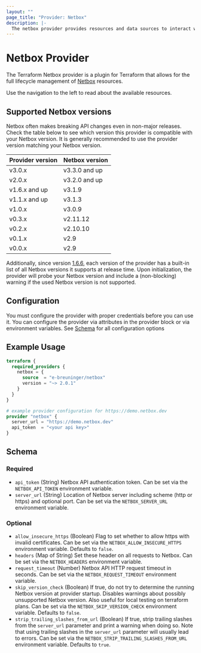 ```yaml
---
layout: ""
page_title: "Provider: Netbox"
description: |-
  The netbox provider provides resources and data sources to interact with Netbox.
---
```


# Netbox Provider

The Terraform Netbox provider is a plugin for Terraform that allows for the full lifecycle management of [Netbox](https://docs.netbox.dev/en/stable/) resources.

Use the navigation to the left to read about the available resources.

## Supported Netbox versions
Netbox often makes breaking API changes even in non-major releases. Check the table below to see which version this provider is compatible with your Netbox version. It is generally recommended to use the provider version matching your Netbox version.

Provider version | Netbox version
--- | ---
v3.0.x | v3.3.0 and up
v2.0.x | v3.2.0 and up
v1.6.x and up| v3.1.9
v1.1.x and up | v3.1.3
v1.0.x | v3.0.9
v0.3.x | v2.11.12
v0.2.x | v2.10.10
v0.1.x | v2.9
v0.0.x | v2.9

Additionally, since version [1.6.6](https://github.com/e-breuninger/terraform-provider-netbox/commit/0b0b2fffa54d4ab2e5f1677e948b01e56ba211c8), each version of the provider has a built-in list of all Netbox versions it supports at release time. Upon initialization, the provider will probe your Netbox version and include a (non-blocking) warning if the used Netbox version is not supported.

## Configuration
You must configure the provider with proper credentials before you can use it. You can configure the provider via attributes in the provider block or via environment variables. See [Schema](#schema) for all configuration options

## Example Usage

```terraform
terraform {
  required_providers {
    netbox = {
      source  = "e-breuninger/netbox"
      version = "~> 2.0.1"
    }
  }
}

# example provider configuration for https://demo.netbox.dev
provider "netbox" {
  server_url = "https://demo.netbox.dev"
  api_token  = "<your api key>"
}
```

<!-- schema generated by tfplugindocs -->
## Schema

### Required

- `api_token` (String) Netbox API authentication token. Can be set via the `NETBOX_API_TOKEN` environment variable.
- `server_url` (String) Location of Netbox server including scheme (http or https) and optional port. Can be set via the `NETBOX_SERVER_URL` environment variable.

### Optional

- `allow_insecure_https` (Boolean) Flag to set whether to allow https with invalid certificates. Can be set via the `NETBOX_ALLOW_INSECURE_HTTPS` environment variable. Defaults to `false`.
- `headers` (Map of String) Set these header on all requests to Netbox. Can be set via the `NETBOX_HEADERS` environment variable.
- `request_timeout` (Number) Netbox API HTTP request timeout in seconds. Can be set via the `NETBOX_REQUEST_TIMEOUT` environment variable.
- `skip_version_check` (Boolean) If true, do not try to determine the running Netbox version at provider startup. Disables warnings about possibly unsupported Netbox version. Also useful for local testing on terraform plans. Can be set via the `NETBOX_SKIP_VERSION_CHECK` environment variable. Defaults to `false`.
- `strip_trailing_slashes_from_url` (Boolean) If true, strip trailing slashes from the `server_url` parameter and print a warning when doing so. Note that using trailing slashes in the `server_url` parameter will usually lead to errors. Can be set via the `NETBOX_STRIP_TRAILING_SLASHES_FROM_URL` environment variable. Defaults to `true`.
